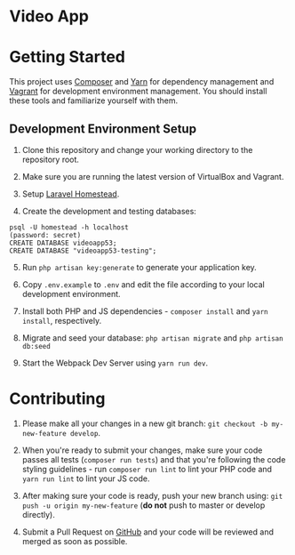 # Video App

# Getting Started
This project uses [Composer](https://getcomposer.org/) and [Yarn](https://yarnpkg.com/) for dependency management and [Vagrant](http://www.vagrantup.com/) for development environment management.
You should install these tools and familiarize yourself with them.

## Development Environment Setup

1. Clone this repository and change your working directory to the repository root.

2. Make sure you are running the latest version of VirtualBox and Vagrant.

3. Setup [Laravel Homestead](https://laravel.com/docs/5.3/homestead).

4. Create the development and testing databases: 
```
psql -U homestead -h localhost
(password: secret)
CREATE DATABASE videoapp53;
CREATE DATABASE "videoapp53-testing"; 
```

5. Run `php artisan key:generate` to generate your application key.

6. Copy `.env.example` to `.env` and edit the file according to your local development environment.

7. Install both PHP and JS dependencies - `composer install` and `yarn install`, respectively.

8. Migrate and seed your database: `php artisan migrate` and `php artisan db:seed`

9. Start the Webpack Dev Server using `yarn run dev`.


# Contributing

1. Please make all your changes in a new git branch: `git checkout -b my-new-feature develop`.

2. When you're ready to submit your changes, make sure your code passes all tests (`composer run tests`) and that you're following the code styling guidelines - run `composer run lint` to lint your PHP code and `yarn run lint` to lint your JS code.

3. After making sure your code is ready, push your new branch using: `git push -u origin my-new-feature` (**do not** push to master or develop directly).

4. Submit a Pull Request on [GitHub](https://github.com) and your code will be reviewed and merged as soon as possible.
